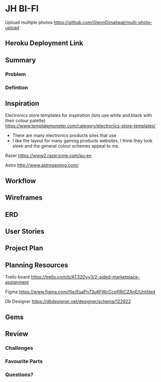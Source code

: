 # JH BI-FI


Upload multiple photos
https://github.com/GlennDimaliwat/multi-photo-upload

## Heroku Deployment Link

## Summary
### Problem

### Defintion




## Inspiration
Electronics store templates for inspiration (lots use white and black with their colour palette)
https://www.templatemonster.com/category/electronics-store-templates/

- There are many electronics products sites that use 
- I like the layout for many gaming products websites, I think they look sleek and the general colour schemes appeal to me.

Razer
https://www2.razerzone.com/au-en

Astro
http://www.astrogaming.com/

## Workflow

## Wireframes

## ERD

## User Stories

## Project Plan

## Planning Resources
Trello board
https://trello.com/b/AT32Dyy3/2-sided-marketplace-assignment

Figma
https://www.figma.com/file/EsaPn73u6FWcCcpfIRtCZAnE/Untitled

Db Designer
https://dbdesigner.net/designer/schema/122922

## Gems


## Review
### Challenges

### Favourite Parts



### Questions?

